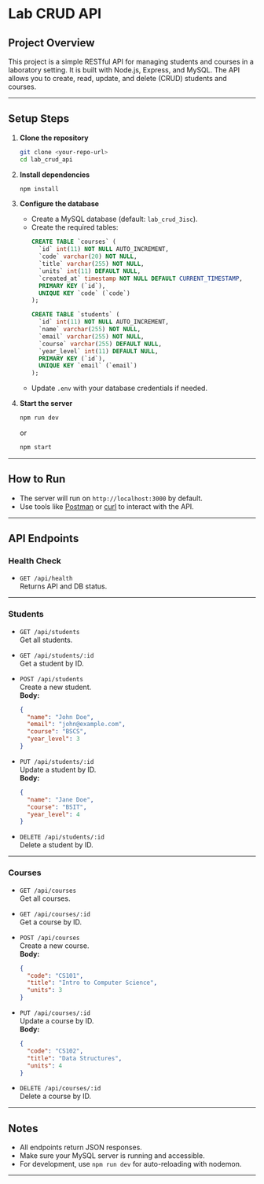 # Lab CRUD API

## Project Overview

This project is a simple RESTful API for managing students and courses in a laboratory setting. It is built with Node.js, Express, and MySQL. The API allows you to create, read, update, and delete (CRUD) students and courses.

---

## Setup Steps

1. **Clone the repository**
   ```sh
   git clone <your-repo-url>
   cd lab_crud_api
   ```

2. **Install dependencies**
   ```sh
   npm install
   ```

3. **Configure the database**
   - Create a MySQL database (default: `lab_crud_3isc`).
   - Create the required tables:
     ```sql
     CREATE TABLE `courses` (
       `id` int(11) NOT NULL AUTO_INCREMENT,
       `code` varchar(20) NOT NULL,
       `title` varchar(255) NOT NULL,
       `units` int(11) DEFAULT NULL,
       `created_at` timestamp NOT NULL DEFAULT CURRENT_TIMESTAMP,
       PRIMARY KEY (`id`),
       UNIQUE KEY `code` (`code`)
     );

     CREATE TABLE `students` (
       `id` int(11) NOT NULL AUTO_INCREMENT,
       `name` varchar(255) NOT NULL,
       `email` varchar(255) NOT NULL,
       `course` varchar(255) DEFAULT NULL,
       `year_level` int(11) DEFAULT NULL,
       PRIMARY KEY (`id`),
       UNIQUE KEY `email` (`email`)
     );
     ```
   - Update `.env` with your database credentials if needed.

4. **Start the server**
   ```sh
   npm run dev
   ```
   or
   ```sh
   npm start
   ```

---

## How to Run

- The server will run on `http://localhost:3000` by default.
- Use tools like [Postman](https://www.postman.com/) or [curl](https://curl.se/) to interact with the API.

---

## API Endpoints

### Health Check

- `GET /api/health`  
  Returns API and DB status.

---

### Students

- `GET /api/students`  
  Get all students.

- `GET /api/students/:id`  
  Get a student by ID.

- `POST /api/students`  
  Create a new student.  
  **Body:**  
  ```json
  {
    "name": "John Doe",
    "email": "john@example.com",
    "course": "BSCS",
    "year_level": 3
  }
  ```

- `PUT /api/students/:id`  
  Update a student by ID.  
  **Body:**  
  ```json
  {
    "name": "Jane Doe",
    "course": "BSIT",
    "year_level": 4
  }
  ```

- `DELETE /api/students/:id`  
  Delete a student by ID.

---

### Courses

- `GET /api/courses`  
  Get all courses.

- `GET /api/courses/:id`  
  Get a course by ID.

- `POST /api/courses`  
  Create a new course.  
  **Body:**  
  ```json
  {
    "code": "CS101",
    "title": "Intro to Computer Science",
    "units": 3
  }
  ```

- `PUT /api/courses/:id`  
  Update a course by ID.  
  **Body:**  
  ```json
  {
    "code": "CS102",
    "title": "Data Structures",
    "units": 4
  }
  ```

- `DELETE /api/courses/:id`  
  Delete a course by ID.

---

## Notes

- All endpoints return JSON responses.
- Make sure your MySQL server is running and accessible.
- For development, use `npm run dev` for auto-reloading with nodemon.

---